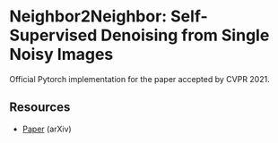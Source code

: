 # Neighbor2Neighbor: Self-Supervised Denoising from Single Noisy Images

Official Pytorch implementation for the paper accepted by CVPR 2021.

## Resources

- [Paper](https://arxiv.org/pdf/2101.02824.pdf) (arXiv)



